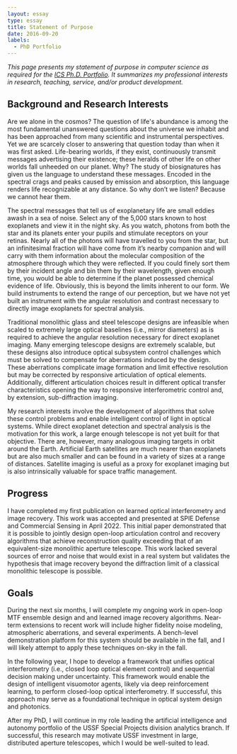 ```yaml
---
layout: essay  
type: essay  
title: Statement of Purpose  
date: 2016-09-20  
labels:
  - PhD Portfolio
--- 
```


*This page presents my statement of purpose in computer science as required for the [ICS Ph.D. Portfolio](http://www.ics.hawaii.edu/academics/graduate-degree-programs/ph-d-in-ics/#phd-portfolio). It summarizes my professional interests in research, teaching, service, and/or product development.*


## Background and Research Interests

Are we alone in the cosmos? The question of life's abundance is among the most fundamental unanswered questions about the universe we inhabit and has been approached from many scientific and instrumental perspectives. Yet we are scarcely closer to answering that question today than when it was first asked. Life-bearing worlds, if they exist, continuously transmit messages advertising their existence; these heralds of other life on other worlds fall unheeded on our planet. Why? The study of biosignatures has given us the language to understand these messages. Encoded in the spectral crags and peaks caused by emission and absorption, this language renders life recognizable at any distance. So why don’t we listen? Because we cannot hear them.

The spectral messages that tell us of exoplanetary life are small eddies awash in a sea of noise. Select any of the 5,000 stars known to host exoplanets and view it in the night sky. As you watch, photons from both the star and its planets enter your pupils and stimulate receptors on your retinas. Nearly all of the photons will have travelled to you from the star, but an infinitesimal fraction will have come from it’s nearby companion and will carry with them information about the molecular composition of the atmosphere through which they were reflected. If you could finely sort them by their incident angle and bin them by their wavelength, given enough time, you would be able to determine if the planet possessed chemical evidence of life. Obviously, this is beyond the limits inherent to our form. We build instruments to extend the range of our perception, but we have not yet built an instrument with the angular resolution and contrast necessary to directly image exoplanets for spectral analysis. 

Traditional monolithic glass and steel telescope designs are infeasible when scaled to extremely large optical baselines (i.e., mirror diameters) as is required to achieve the angular resolution necessary for direct exoplanet imaging. Many emerging telescope designs are extremely scalable, but these designs also introduce optical subsystem control challenges which must be solved to compensate for aberrations induced by the design. These aberrations complicate image formation and limit effective resolution but may be corrected by responsive articulation of optical elements. Additionally, different articulation choices result in different optical transfer characteristics opening the way to responsive interferometric control and, by extension, sub-diffraction imaging.

My research interests involve the development of algorithms that solve these control problems and enable intelligent control of light in optical systems. While direct exoplanet detection and spectral analysis is the motivation for this work, a large enough telescope is not yet built for that objective. There are, however, many analogous imaging targets in orbit around the Earth. Artificial Earth satellites are much nearer than exoplanets but are also much smaller and can be found in a variety of sizes at a range of distances. Satellite imaging is useful as a proxy for exoplanet imaging but is also intrinsically valuable for space traffic management.

## Progress

I have completed my first publication on learned optical interferometry and image recovery. This work was accepted and presented at SPIE Defense and Commercial Sensing in April 2022. This initial paper demonstrated that it is possible to jointly design open-loop articulation control and recovery algorithms that achieve reconstruction quality exceeding that of an equivalent-size monolithic aperture telescope. This work lacked several sources of error and noise that would exist in a real system but validates the hypothesis that image recovery beyond the diffraction limit of a classical monolithic telescope is possible.


##  Goals

During the next six months, I will complete my ongoing work in open-loop MTF ensemble design and and learned image recovery algorithms. Near-term extensions to recent work will include higher fidelity noise modeling, atmospheric aberrations, and several experiments. A bench-level demonstration platform for this system should be available in the fall, and I will likely attempt to apply these techniques on-sky in the fall. 

In the following year, I hope to develop a framework that unifies optical interferometry (i.e., closed loop optical element control) and sequential decision making under uncertainty. This framework would enable the design of intelligent visuomotor agents, likely via deep reinforcement learning, to perform closed-loop optical interferometry. If successful, this approach may serve as a foundational technique in optical system design and photonics.

After my PhD, I will continue in my role leading the artificial intelligence and autonomy portfolio of the USSF Special Projects division analytics branch. If successful, this research may motivate USSF investment in large, distributed aperture telescopes, which I would be well-suited to lead.

